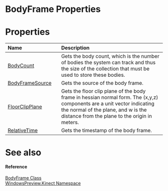 BodyFrame Properties  
====================  

<span id="publicpropertiesSection"></span>

Properties  
==========  

<table>
<colgroup>
<col width="30%" />
<col width="60%" />
</colgroup>
<thead>
<tr class="header">
<th align="left">Name</th>
<th align="left">Description</th>
</tr>
</thead>
<tbody>
<tr class="odd">
<td align="left"><a href="Properties/BodyCount_Property.md">BodyCount</a></td>
<td align="left">Gets the body count, which is the number of bodies the system can track and thus the size of the collection that must be used to store these bodies.</td>
</tr>
<tr class="even">
<td align="left"><a href="Properties/BodyFrameSource_Property.md">BodyFrameSource</a></td>
<td align="left">Gets the source of the body frame.</td>
</tr>
<tr class="odd">
<td align="left"><a href="Properties/FloorClipPlane_Property.md">FloorClipPlane</a></td>
<td align="left">Gets the floor clip plane of the body frame in hessian normal form. The (x,y,z) components are a unit vector indicating the normal of the plane, and w is the distance from the plane to the origin in meters.</td>
</tr>
<tr class="even">
<td align="left"><a href="Properties/RelativeTime_Property.md">RelativeTime</a></td>
<td align="left">Gets the timestamp of the body frame.</td>
</tr>
</tbody>
</table>

<span id="ID4EI"></span>

See also  
========  

<span id="ID4EK"></span>
#### Reference  

[BodyFrame Class](../BodyFrame_Class.md)  
 [WindowsPreview.Kinect Namespace](../../Kinect.md)  



<!--Please do not edit the data in the comment block below.-->
<!--
TOCTitle : BodyFrame Properties
RLTitle : BodyFrame Properties
KeywordK : BodyFrame class, properties
KeywordA : Properties.T:WindowsPreview.Kinect.BodyFrame
AssetID : Properties.T:WindowsPreview.Kinect.BodyFrame
Locale : en-us
CommunityContent : 1
TargetOS : Windows
TopicType : kbSyntax
DocSet : K4Wv2
ProjType : K4Wv2Proj
Technology : Kinect for Windows
Product : Kinect for Windows SDK v2
productversion : 20
-->
